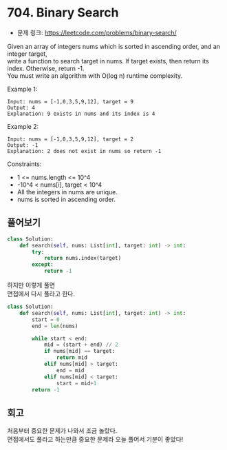# 704. Binary Search

- 문제 링크: https://leetcode.com/problems/binary-search/  

Given an array of integers nums which is sorted in ascending order, and an integer target,  
write a function to search target in nums. If target exists, then return its index. Otherwise, return -1.  
You must write an algorithm with O(log n) runtime complexity.  
  
Example 1:
```
Input: nums = [-1,0,3,5,9,12], target = 9
Output: 4
Explanation: 9 exists in nums and its index is 4
```

Example 2:

```
Input: nums = [-1,0,3,5,9,12], target = 2
Output: -1
Explanation: 2 does not exist in nums so return -1
```
 
Constraints:

- 1 <= nums.length <= 10^4
- -10^4 < nums[i], target < 10^4
- All the integers in nums are unique.
- nums is sorted in ascending order.

## 풀어보기

```python
class Solution:
    def search(self, nums: List[int], target: int) -> int:
        try:
            return nums.index(target)
        except:
            return -1
```

하지만 이렇게 풀면  
면접에서 다시 풀라고 한다.  

```python
class Solution:
    def search(self, nums: List[int], target: int) -> int:
        start = 0
        end = len(nums)

        while start < end:
            mid = (start + end) // 2
            if nums[mid] == target:
                return mid
            elif nums[mid] > target:
                end = mid
            elif nums[mid] < target:
                start = mid+1
        return -1
```

## 회고

처음부터 중요한 문제가 나와서 조금 놀랐다.  
면접에서도 풀라고 하는만큼 중요한 문제라 오늘 풀어서 기분이 좋았다!
